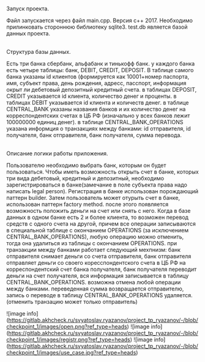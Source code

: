 <br/>Запуск проекта.  

Файл запускается через файл main.cpp. Версия c++ 2017. Необходимо прилинковать стороннюю 
библиотеку sqlite3. test.db является базой данных проекта.

<br/>Структура базы данных.  

Есть три банка сбербанк, альфабанк и тинькофф банк. у каждого банка есть четыре таблицы:
банк, DEBIT, CREDIT, DEPOSIT. В таблице самого банка указаны id клиентов
(формируется как 10001+номер паспорта, имя, субъект права, день рождения, адресс, пасспорт,
информация окрыт ли дебетовый депозитный кредитный счета. в таблицах DEPOSIT, CREDIT указывается
id клиента, количество денег и проценты. в таблицах DEBIT указывается id клиента и количеств
денег. в таблице CENTRAL_BANK указаны названия банков и их количество денег на корреспондентских
счетах в ЦБ РФ (изначально у всех банков лежит 100000000 единиц денег). в таблице CENTRAL_BANK_OPERATIONS
указана информция о транзакциях между банками: id отправителя, id получателя, банк отправителя,
банк получателя, сумма перевода.

<br/>Описание логики работы приложения.  

Пользователю необходимо выбрать банк, которым он будет пользоваться. Чтобы иметь возможность
открыть счет в банке, которых три вида дебетовый, кредитный и депозитный, необходимо зарегистрироваться
в банке(замечание в поле субъекта права надо написать legal person). Регистрация в банке использован
порождающий паттерн builder. Затем пользователь может отурыть счет в банке, использован паттерн
factory method. после этого появляется возможность положить деньги на счет или снять с него.
Когда в базе данных в одном банке есть 2 и более клиента, то возможен перевод средств с одного
счета на другой, причем все операции записываются в специальной таблице с окончанием OPERATIONS
(за исключением CENTRAL_BANK_OPERATIONS), любую операцию можно отменить, тогда она удалиться
из таблицы с окончанием OPERATIONS. при транзакции между банками работает следующий мехпнизм:
банк отправителя снимает деньги со счета отправителя, банк отправителя отправляет деньги со своего
коресспондентского счета в ЦБ РФ на корреспондентский счет банка получателя, банк получателя
переводит деньги на счет получателя, вся информация записывается в таблицу CENTRAL_BANK_OPERATIONS.
возможна отмена любой операции между банками. переведенная сумма возвращается отправителю,
запись о переводе в таблицу CENTRAL_BANK_OPERATIONS удаляется.(отменить транзацию может только отправитель)

![image info] (https://gitlab.akhcheck.ru/svyatoslav.ryazanov/project_tp_ryazanov/-/blob/checkpoint_1/images/open.png?ref_type=heads)
![image info] (https://gitlab.akhcheck.ru/svyatoslav.ryazanov/project_tp_ryazanov/-/blob/checkpoint_1/images/registr.png?ref_type=heads)
![image info] (https://gitlab.akhcheck.ru/svyatoslav.ryazanov/project_tp_ryazanov/-/blob/checkpoint_1/images/use_case.jpg?ref_type=heads)
